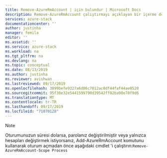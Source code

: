 ```yaml
---
title: Remove-AzureRmAccount | için bulundur | Microsoft Docs
description: Remove-AzureRmAccount çalıştırmayı açıklayan bir içerme dosyası.
services: azure-stack
documentationcenter: ''
author: justinha
manager: femila
editor: ''
ms.assetid: ''
ms.service: azure-stack
ms.workload: na
ms.tgt_pltfrm: na
ms.devlang: na
ms.topic: conceptual
ms.date: 08/13/2019
ms.author: justinha
ms.reviewer: avishwan
ms.lastreviewed: 09/17/2019
ms.openlocfilehash: 3099befe9327a6d06c7012ac0df44faf44ae0520
ms.sourcegitcommit: 95f30e32e5441599790d39542ff02ba90e70f9d6
ms.translationtype: MT
ms.contentlocale: tr-TR
ms.lasthandoff: 09/17/2019
ms.locfileid: "71070128"
---
```

>[!Note]
>Oturumunuzun süresi dolarsa, parolanız değiştirilmiştir veya yalnızca hesapları değiştirmek istiyorsanız, Add-AzureRmAccount komutunu kullanarak oturum açmadan önce aşağıdaki cmdlet 'i çalıştırın:`Remove-AzureRmAccount-Scope Process`